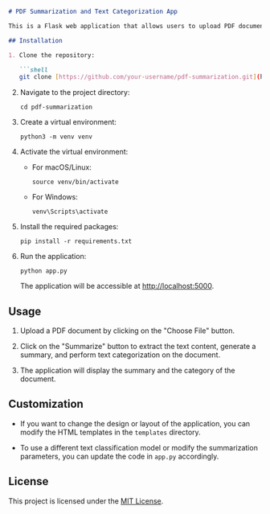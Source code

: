 ```markdown
# PDF Summarization and Text Categorization App

This is a Flask web application that allows users to upload PDF documents, extract the text content from them, summarize the text, and perform text categorization on the document. The application makes use of the Hugging Face Transformers library for summarization and text classification.

## Installation

1. Clone the repository:

   ```shell
   git clone [https://github.com/your-username/pdf-summarization.git](https://github.com/nayan-khemka/World-of-AI.git)
   ```

2. Navigate to the project directory:

   ```shell
   cd pdf-summarization
   ```

3. Create a virtual environment:

   ```shell
   python3 -m venv venv
   ```

4. Activate the virtual environment:

   - For macOS/Linux:

     ```shell
     source venv/bin/activate
     ```

   - For Windows:

     ```shell
     venv\Scripts\activate
     ```

5. Install the required packages:

   ```shell
   pip install -r requirements.txt
   ```

6. Run the application:

   ```shell
   python app.py
   ```

   The application will be accessible at [http://localhost:5000](http://localhost:5000).

## Usage

1. Upload a PDF document by clicking on the "Choose File" button.

2. Click on the "Summarize" button to extract the text content, generate a summary, and perform text categorization on the document.

3. The application will display the summary and the category of the document.

## Customization

- If you want to change the design or layout of the application, you can modify the HTML templates in the `templates` directory.

- To use a different text classification model or modify the summarization parameters, you can update the code in `app.py` accordingly.

## License

This project is licensed under the [MIT License](LICENSE).
